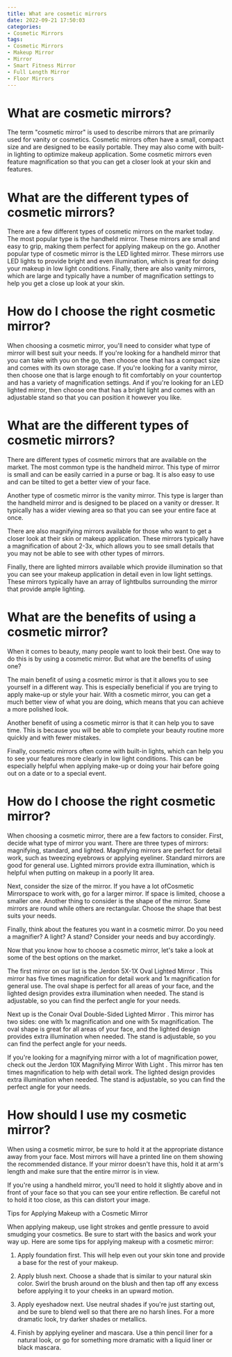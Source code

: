 ```yaml
---
title: What are cosmetic mirrors
date: 2022-09-21 17:50:03
categories:
- Cosmetic Mirrors
tags:
- Cosmetic Mirrors
- Makeup Mirror
- Mirror
- Smart Fitness Mirror
- Full Length Mirror
- Floor Mirrors
---
```



# What are cosmetic mirrors?

The term "cosmetic mirror" is used to describe mirrors that are primarily used for vanity or cosmetics. Cosmetic mirrors often have a small, compact size and are designed to be easily portable. They may also come with built-in lighting to optimize makeup application. Some cosmetic mirrors even feature magnification so that you can get a closer look at your skin and features.

# What are the different types of cosmetic mirrors?

There are a few different types of cosmetic mirrors on the market today. The most popular type is the handheld mirror. These mirrors are small and easy to grip, making them perfect for applying makeup on the go. Another popular type of cosmetic mirror is the LED lighted mirror. These mirrors use LED lights to provide bright and even illumination, which is great for doing your makeup in low light conditions. Finally, there are also vanity mirrors, which are large and typically have a number of magnification settings to help you get a close up look at your skin.

# How do I choose the right cosmetic mirror?

When choosing a cosmetic mirror, you'll need to consider what type of mirror will best suit your needs. If you're looking for a handheld mirror that you can take with you on the go, then choose one that has a compact size and comes with its own storage case. If you're looking for a vanity mirror, then choose one that is large enough to fit comfortably on your countertop and has a variety of magnification settings. And if you're looking for an LED lighted mirror, then choose one that has a bright light and comes with an adjustable stand so that you can position it however you like.

# What are the different types of cosmetic mirrors?

There are different types of cosmetic mirrors that are available on the market. The most common type is the handheld mirror. This type of mirror is small and can be easily carried in a purse or bag. It is also easy to use and can be tilted to get a better view of your face.

Another type of cosmetic mirror is the vanity mirror. This type is larger than the handheld mirror and is designed to be placed on a vanity or dresser. It typically has a wider viewing area so that you can see your entire face at once.

There are also magnifying mirrors available for those who want to get a closer look at their skin or makeup application. These mirrors typically have a magnification of about 2-3x, which allows you to see small details that you may not be able to see with other types of mirrors.

Finally, there are lighted mirrors available which provide illumination so that you can see your makeup application in detail even in low light settings. These mirrors typically have an array of lightbulbs surrounding the mirror that provide ample lighting.

# What are the benefits of using a cosmetic mirror?

When it comes to beauty, many people want to look their best. One way to do this is by using a cosmetic mirror. But what are the benefits of using one?

The main benefit of using a cosmetic mirror is that it allows you to see yourself in a different way. This is especially beneficial if you are trying to apply make-up or style your hair. With a cosmetic mirror, you can get a much better view of what you are doing, which means that you can achieve a more polished look.

Another benefit of using a cosmetic mirror is that it can help you to save time. This is because you will be able to complete your beauty routine more quickly and with fewer mistakes.

Finally, cosmetic mirrors often come with built-in lights, which can help you to see your features more clearly in low light conditions. This can be especially helpful when applying make-up or doing your hair before going out on a date or to a special event.

# How do I choose the right cosmetic mirror?

When choosing a cosmetic mirror, there are a few factors to consider. First, decide what type of mirror you want. There are three types of mirrors: magnifying, standard, and lighted. Magnifying mirrors are perfect for detail work, such as tweezing eyebrows or applying eyeliner. Standard mirrors are good for general use. Lighted mirrors provide extra illumination, which is helpful when putting on makeup in a poorly lit area.

Next, consider the size of the mirror. If you have a lot ofCosmetic Mirrorspace to work with, go for a larger mirror. If space is limited, choose a smaller one. Another thing to consider is the shape of the mirror. Some mirrors are round while others are rectangular. Choose the shape that best suits your needs.

Finally, think about the features you want in a cosmetic mirror. Do you need a magnifier? A light? A stand? Consider your needs and buy accordingly.

Now that you know how to choose a cosmetic mirror, let's take a look at some of the best options on the market.

The first mirror on our list is the Jerdon 5X-1X Oval Lighted Mirror . This mirror has five times magnification for detail work and 1x magnification for general use. The oval shape is perfect for all areas of your face, and the lighted design provides extra illumination when needed. The stand is adjustable, so you can find the perfect angle for your needs.

Next up is the Conair Oval Double-Sided Lighted Mirror . This mirror has two sides: one with 1x magnification and one with 5x magnification. The oval shape is great for all areas of your face, and the lighted design provides extra illumination when needed. The stand is adjustable, so you can find the perfect angle for your needs.

If you're looking for a magnifying mirror with a lot of magnification power, check out the Jerdon 10X Magnifying Mirror With Light . This mirror has ten times magnification to help with detail work. The lighted design provides extra illumination when needed. The stand is adjustable, so you can find the perfect angle for your needs.

# How should I use my cosmetic mirror?

When using a cosmetic mirror, be sure to hold it at the appropriate distance away from your face. Most mirrors will have a printed line on them showing the recommended distance. If your mirror doesn't have this, hold it at arm's length and make sure that the entire mirror is in view.

If you're using a handheld mirror, you'll need to hold it slightly above and in front of your face so that you can see your entire reflection. Be careful not to hold it too close, as this can distort your image.

Tips for Applying Makeup with a Cosmetic Mirror

When applying makeup, use light strokes and gentle pressure to avoid smudging your cosmetics. Be sure to start with the basics and work your way up. Here are some tips for applying makeup with a cosmetic mirror:

1. Apply foundation first. This will help even out your skin tone and provide a base for the rest of your makeup.

2. Apply blush next. Choose a shade that is similar to your natural skin color. Swirl the brush around on the blush and then tap off any excess before applying it to your cheeks in an upward motion.

3. Apply eyeshadow next. Use neutral shades if you're just starting out, and be sure to blend well so that there are no harsh lines. For a more dramatic look, try darker shades or metallics.

4. Finish by applying eyeliner and mascara. Use a thin pencil liner for a natural look, or go for something more dramatic with a liquid liner or black mascara.